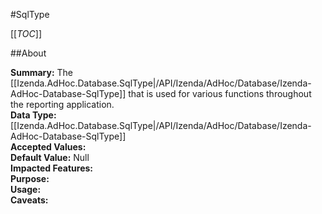 #SqlType

[[_TOC_]]

##About

**Summary:** The [[Izenda.AdHoc.Database.SqlType|/API/Izenda/AdHoc/Database/Izenda-AdHoc-Database-SqlType]] that is used for various functions throughout the reporting application.  
**Data Type:** [[Izenda.AdHoc.Database.SqlType|/API/Izenda/AdHoc/Database/Izenda-AdHoc-Database-SqlType]]  
**Accepted Values:**   
**Default Value:** Null  
**Impacted Features:**   
**Purpose:**   
**Usage:**   
**Caveats:**   

